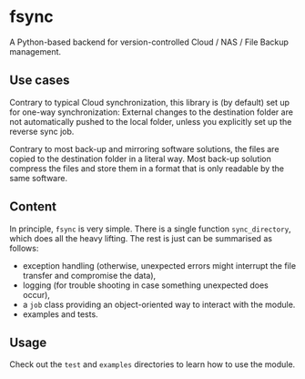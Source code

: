 fsync
=====

A Python-based backend for version-controlled Cloud / NAS / File Backup management.

Use cases
---------
Contrary to typical Cloud synchronization, this library is (by default) set up for one-way synchronization: 
External changes to the destination folder are not automatically pushed to the local folder, unless you explicitly set up the reverse sync job. 

Contrary to most back-up and mirroring software solutions, the files are copied to the destination folder in a literal way. 
Most back-up solution compress the files and store them in a format that is only readable by the same software.

Content
-------
In principle, `fsync` is very simple. 
There is a single function `sync_directory`, which does all the heavy lifting. 
The rest is just can be summarised as follows:

- exception handling (otherwise, unexpected errors might interrupt the file transfer and compromise the data), 
- logging (for trouble shooting in case something unexpected does occur),
- a `job` class providing an object-oriented way to interact with the module.
- examples and tests.

Usage
-----
Check out the `test` and `examples` directories to learn how to use the module.
